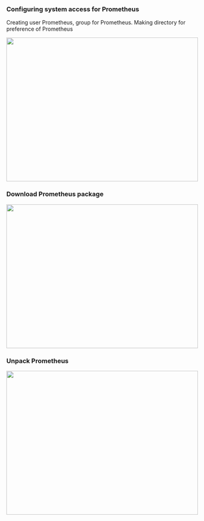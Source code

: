 <h3>Configuring system access for Prometheus</h3>
<p>Creating user Prometheus, group for Prometheus. Making directory for preference of Prometheus</p>
<img src="https://github.com/DangSys/Grafana/assets/168504365/9d1060dd-0400-4497-98a4-7993f5aa3749" width=500, height=375 />

<h3>Download Prometheus package</h3>
<img src="https://github.com/DangSys/Grafana/assets/168504365/cc36a087-60f3-442b-986d-03bf8fbc9771" width=500, height=375 />

<h3>Unpack Prometheus</h3>
<img src="https://https://github.com/DangSys/Grafana/assets/168504365/81bcbfd6-16fd-43c8-8717-8a9e59abc451" width=500, height=375 />

